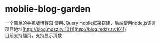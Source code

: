 # moblie-blog-garden
一个简单的手机版博客园
使用JQuery moblie框架搭建，后端使用node.js语言<br>
项目地址[http://blog.mdzz.tv:1011](http://blog.mdzz.tv:1011)<br>
目前支持翻页，支持显示页数
 
